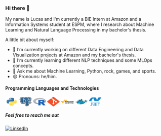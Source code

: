 ### Hi there 👋

<!--
**LucasZillig/LucasZillig** is a ✨ _special_ ✨ repository because its `README.md` (this file) appears on your GitHub profile.
-->

My name is Lucas and I'm currently a BIE Intern at Amazon and a Information Systems student at ESPM, where I research about Machine Learning and Natural Language Processing in my bachelor's thesis.

A little bit about myself:

- 🔭 I’m currently working on different Data Engineering and Data Visualization projects at Amazon and my bachelor's thesis.
- 🌱 I’m currently learning different NLP techniques and some MLOps concepts.
- 💬 Ask me about Machine Learning, Python, rock, games, and sports.
- 😄 Pronouns: he/him.

#### Programming Languages and Technologies

<div style="display: inline_block">
  
  <img align="center" alt="Python" height="30" width="40" src="https://raw.githubusercontent.com/devicons/devicon/master/icons/python/python-original.svg">
  
  <img align="center" alt="SQL" height="30" width="40" src="https://raw.githubusercontent.com/devicons/devicon/master/icons/postgresql/postgresql-original.svg">

  <img align="center" alt="R" height="30" width="40" src="https://raw.githubusercontent.com/devicons/devicon/master/icons/r/r-original.svg">

  <img align="center" alt="Git" height="30" width="40" src="https://raw.githubusercontent.com/devicons/devicon/master/icons/git/git-original.svg">

  <img align="center" alt="AWS" height="30" width="40" src="https://raw.githubusercontent.com/devicons/devicon/master/icons/amazonwebservices/amazonwebservices-original-wordmark.svg">
  
  <img align="center" alt="Docker" height="30" width="40" src="https://raw.githubusercontent.com/devicons/devicon/master/icons/docker/docker-original.svg">

  <img align="center" alt="DotNet" height="30" width="40" src="https://raw.githubusercontent.com/devicons/devicon/master/icons/dot-net/dot-net-plain-wordmark.svg">
  
</div>

##### Feel free to reach me out

<div style="display: inline_block">
 
<a href="https://www.linkedin.com/in/lucas-zillig/" target="_blank"> 
<img align="center" alt="LinkedIn" height="30" width="40" src="https://edent.github.io/SuperTinyIcons/images/svg/linkedin.svg">
</a>

</div>
